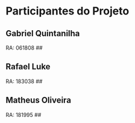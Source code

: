 # Participantes do Projeto

## Gabriel Quintanilha 
RA: 061808 ##

## Rafael Luke 
RA: 183038 ##

## Matheus Oliveira
RA: 181995 ##


